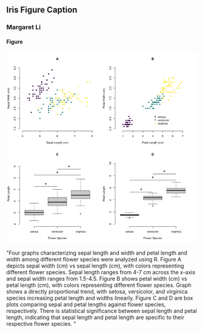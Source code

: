 ## Iris Figure Caption
### Margaret Li

#### Figure
![iris figure](./../../week1/code_day3/iris_multi.png) 

"Four graphs characterizing sepal length and width and petal length and width among different flower species were analyzed using R. Figure A depicts sepal width (cm) vs sepal length (cm), with colors representing different flower species. Sepal length ranges from 4-7 cm across the x-axis and sepal width ranges from 1.5-4.5. Figure B shows petal width (cm) vs petal length (cm), with colors representing different flower species. Graph shows a directly proportional trend, with setosa, versicolor, and virginica species increasing petal length and widths linearly. Figure C and D are box plots comparing sepal and petal lengths against flower species, respectively. There is statistical significance between sepal length and petal length, indicating that sepal length and petal length are specific to their respective flower species. "
